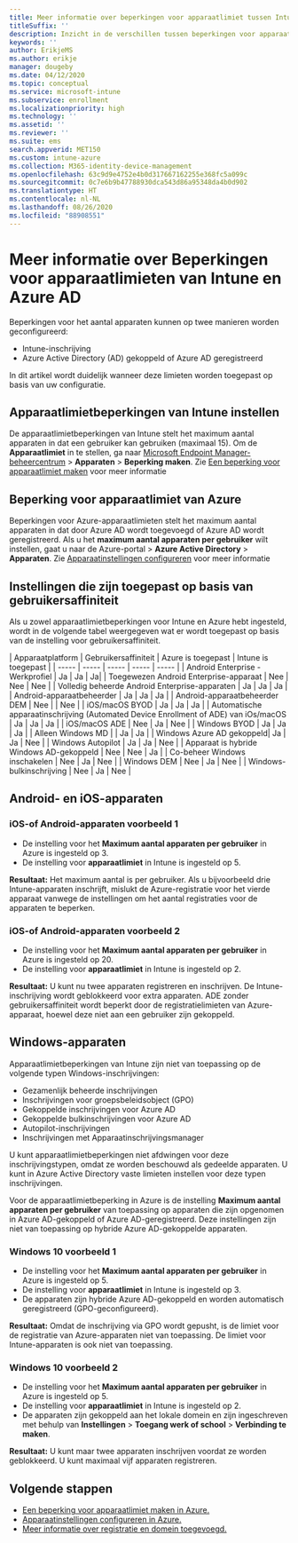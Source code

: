 ```yaml
---
title: Meer informatie over beperkingen voor apparaatlimiet tussen Intune en Azure
titleSuffix: ''
description: Inzicht in de verschillen tussen beperkingen voor apparaatlimiet van Intune en beperkingen voor apparaatlimiet van Azure AD.
keywords: ''
author: ErikjeMS
ms.author: erikje
manager: dougeby
ms.date: 04/12/2020
ms.topic: conceptual
ms.service: microsoft-intune
ms.subservice: enrollment
ms.localizationpriority: high
ms.technology: ''
ms.assetid: ''
ms.reviewer: ''
ms.suite: ems
search.appverid: MET150
ms.custom: intune-azure
ms.collection: M365-identity-device-management
ms.openlocfilehash: 63c9d9e4752e4b0d317667162255e368fc5a099c
ms.sourcegitcommit: 0c7e6b9b47788930dca543d86a95348da4b0d902
ms.translationtype: HT
ms.contentlocale: nl-NL
ms.lasthandoff: 08/26/2020
ms.locfileid: "88908551"
---
```

# <a name="understand-intune-and-azure-ads-device-limit-restrictions"></a>Meer informatie over Beperkingen voor apparaatlimieten van Intune en Azure AD

Beperkingen voor het aantal apparaten kunnen op twee manieren worden geconfigureerd:
- Intune-inschrijving
- Azure Active Directory (AD) gekoppeld of Azure AD geregistreerd

In dit artikel wordt duidelijk wanneer deze limieten worden toegepast op basis van uw configuratie.

## <a name="intune-device-limit-restrictions"></a>Apparaatlimietbeperkingen van Intune instellen

De apparaatlimietbeperkingen van Intune stelt het maximum aantal apparaten in dat een gebruiker kan gebruiken (maximaal 15). Om de **Apparaatlimiet** in te stellen, ga naar [Microsoft Endpoint Manager-beheercentrum](https://go.microsoft.com/fwlink/?linkid=2109431) > **Apparaten** > **Beperking maken**. Zie [Een beperking voor apparaatlimiet maken](enrollment-restrictions-set.md#create-a-device-limit-restriction) voor meer informatie

## <a name="azure-device-limit-restriction"></a>Beperking voor apparaatlimiet van Azure

Beperkingen voor Azure-apparaatlimieten stelt het maximum aantal apparaten in dat door Azure AD wordt toegevoegd of Azure AD wordt geregistreerd. Als u het **maximum aantal apparaten per gebruiker** wilt instellen, gaat u naar de Azure-portal > **Azure Active Directory** > **Apparaten**. Zie [Apparaatinstellingen configureren](/azure/active-directory/devices/device-management-azure-portal) voor meer informatie

## <a name="settings-applied-based-on-user-affinity"></a>Instellingen die zijn toegepast op basis van gebruikersaffiniteit

Als u zowel apparaatlimietbeperkingen voor Intune en Azure hebt ingesteld, wordt in de volgende tabel weergegeven wat er wordt toegepast op basis van de instelling voor gebruikersaffiniteit.

| Apparaatplatform | Gebruikersaffiniteit | Azure is toegepast | Intune is toegepast |
| ----- | ----- | ----- | ----- | ----- |
| Android Enterprise - Werkprofiel | Ja | Ja | Ja|
| Toegewezen Android Enterprise-apparaat | Nee | Nee | Nee |
| Volledig beheerde Android Enterprise-apparaten | Ja | Ja | Ja |
| Android-apparaatbeheerder | Ja | Ja | Ja |
| Android-apparaatbeheerder DEM | Nee | | Nee | 
| iOS/macOS BYOD | Ja | Ja | Ja |
| Automatische apparaatinschrijving (Automated Device Enrollment of ADE) van iOs/macOS | Ja | Ja | Ja |
| iOS/macOS ADE | Nee | Ja | Nee |
| Windows BYOD | Ja | Ja | Ja |
| Alleen Windows MD | | Ja | Ja |
| Windows Azure AD gekoppeld| Ja | Ja | Nee |
| Windows Autopilot | Ja | Ja | Nee |
| Apparaat is hybride Windows AD-gekoppeld | Nee | Nee | Ja |
| Co-beheer Windows inschakelen | Nee | Ja | Nee |
| Windows DEM | Nee | Ja | Nee |
| Windows-bulkinschrijving | Nee | Ja | Nee |


## <a name="android-and-ios-devices"></a>Android- en iOS-apparaten

### <a name="ios-or-android-devices-example-1"></a>iOS-of Android-apparaten voorbeeld 1

- De instelling voor het **Maximum aantal apparaten per gebruiker** in Azure is ingesteld op 3.
- De instelling voor **apparaatlimiet** in Intune is ingesteld op 5.
 
**Resultaat:** Het maximum aantal is per gebruiker. Als u bijvoorbeeld drie Intune-apparaten inschrijft, mislukt de Azure-registratie voor het vierde apparaat vanwege de instellingen om het aantal registraties voor de apparaten te beperken.

### <a name="ios-or-android-devices-example-2"></a>iOS-of Android-apparaten voorbeeld 2

- De instelling voor het **Maximum aantal apparaten per gebruiker** in Azure is ingesteld op 20.
- De instelling voor **apparaatlimiet** in Intune is ingesteld op 2.

**Resultaat:** U kunt nu twee apparaten registreren en inschrijven. De Intune-inschrijving wordt geblokkeerd voor extra apparaten. ADE zonder gebruikersaffiniteit wordt beperkt door de registratielimieten van Azure-apparaat, hoewel deze niet aan een gebruiker zijn gekoppeld.

## <a name="windows-devices"></a>Windows-apparaten

Apparaatlimietbeperkingen van Intune zijn niet van toepassing op de volgende typen Windows-inschrijvingen:
- Gezamenlijk beheerde inschrijvingen
- Inschrijvingen voor groepsbeleidsobject (GPO)
- Gekoppelde inschrijvingen voor Azure AD
- Gekoppelde bulkinschrijvingen voor Azure AD
- Autopilot-inschrijvingen
- Inschrijvingen met Apparaatinschrijvingsmanager

U kunt apparaatlimietbeperkingen niet afdwingen voor deze inschrijvingstypen, omdat ze worden beschouwd als gedeelde apparaten. U kunt in Azure Active Directory vaste limieten instellen voor deze typen inschrijvingen.

Voor de apparaatlimietbeperking in Azure is de instelling **Maximum aantal apparaten per gebruiker** van toepassing op apparaten die zijn opgenomen in Azure AD-gekoppeld of Azure AD-geregistreerd. Deze instellingen zijn niet van toepassing op hybride Azure AD-gekoppelde apparaten.

### <a name="windows-10-example-1"></a>Windows 10 voorbeeld 1

- De instelling voor het **Maximum aantal apparaten per gebruiker** in Azure is ingesteld op 5.
- De instelling voor **apparaatlimiet** in Intune is ingesteld op 3.
- De apparaten zijn hybride Azure AD-gekoppeld en worden automatisch geregistreerd (GPO-geconfigureerd).

**Resultaat:** Omdat de inschrijving via GPO wordt gepusht, is de limiet voor de registratie van Azure-apparaten niet van toepassing.  De limiet voor Intune-apparaten is ook niet van toepassing.

### <a name="windows-10-example-2"></a>Windows 10 voorbeeld 2

- De instelling voor het **Maximum aantal apparaten per gebruiker** in Azure is ingesteld op 5.
- De instelling voor **apparaatlimiet** in Intune is ingesteld op 2.
- De apparaten zijn gekoppeld aan het lokale domein en zijn ingeschreven met behulp van **Instellingen** > **Toegang werk of school** > **Verbinding te maken**.

**Resultaat:** U kunt maar twee apparaten inschrijven voordat ze worden geblokkeerd. U kunt maximaal vijf apparaten registreren.


## <a name="next-steps"></a>Volgende stappen

- [Een beperking voor apparaatlimiet maken in Azure.](/azure/active-directory/devices/device-management-azure-portal#configure-device-settings)
- [Apparaatinstellingen configureren in Azure.](enrollment-restrictions-set.md#create-a-device-limit-restriction)
- [Meer informatie over registratie en domein toegevoegd.](/azure/active-directory/devices/overview#getting-devices-in-azure-ad)
